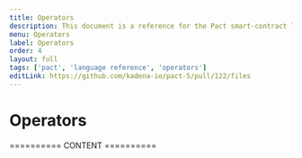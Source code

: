 ```yaml
---
title: Operators
description: This document is a reference for the Pact smart-contract language, designed for correct, transactional execution on a high-performance blockchain.
menu: Operators
label: Operators
order: 4
layout: full
tags: ['pact', 'language reference', 'operators']
editLink: https://github.com/kadena-io/pact-5/pull/122/files
---
```


# Operators

========== CONTENT ==========
